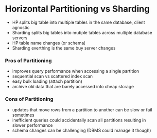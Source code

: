 # Horizontal Partitioning vs Sharding

- HP splits big table into multiple tables in the same database, client agnostic
- Sharding splits big tables into mutiple tables across multiple database servers
- HP table name changes (or schema)
- Sharding everthing is the same buy server changes

### Pros of Partitioning
- improves query performance when accessing a single partition
- sequential scan vs scattered index scan
- easy bulk loading (attach partition)
- archive old data that are barely accessed into cheap storage

### Cons of Partitioning
- updates that move rows from a partition to another can be slow or fail sometimes
- inefficient queries could accidentally scan all partitions resulting in slower performance
- schema changes can be challenging (DBMS could manage it though)
